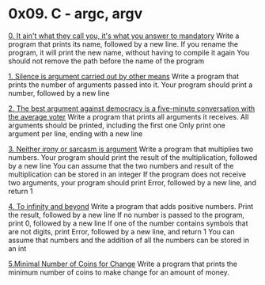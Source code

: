 # 0x09. C - argc, argv

[0. It ain't what they call you, it's what you answer to mandatory](./0-whatsmyname.c)
Write a program that prints its name, followed by a new line.
If you rename the program, it will print the new name, without
having to compile it again
You should not remove the path before the name of the program

[1. Silence is argument carried out by other means](./1-args.c)
Write a program that prints the number of arguments passed into it.
Your program should print a number, followed by a new line

[2. The best argument against democracy is a five-minute conversation with the
average voter](./2-args.c)
Write a program that prints all arguments it receives.
All arguments should be printed, including the first one
Only print one argument per line, ending with a new line

[3. Neither irony or sarcasm is argument](./3-mul.c)
Write a program that multiplies two numbers.
Your program should print the result of the multiplication, followed by a
new line
You can assume that the two numbers and result of the multiplication can
be stored in an integer
If the program does not receive two arguments, your program should print Error,
followed by a new line, and return 1

[4. To infinity and beyond](./4-add.c)
Write a program that adds positive numbers.
Print the result, followed by a new line
If no number is passed to the program, print 0, followed by a new line
If one of the number contains symbols that are not digits, print Error,
followed by a new line, and return 1
You can assume that numbers and the addition of all the numbers can be stored
in an int

[5.Minimal Number of Coins for Change](./100-change.c)
Write a program that prints the minimum number of coins to make change for an amount of money.
